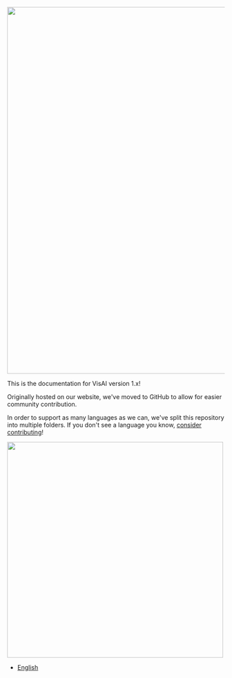 <img src="https://github.com/Official-VisAI/v1-documentation/blob/main/en/src/Images/Framework/General/An%20Overview.png" width=850></img>

This is the documentation for VisAI version 1.x!

Originally hosted on our website, we've moved to GitHub to allow for easier community contribution. 

In order to support as many languages as we can, we've split this repository into multiple folders. If you don't see a language you know, [consider contributing](https://github.com/Official-VisAI/v1-documentation/blob/main/CONTRIBUTION_GUIDE)!

<img src="https://github.com/Official-VisAI/v1-documentation/blob/main/en/src/Images/Framework/General/Languages.png" width=500></img>
* [English](https://github.com/Official-VisAI/v1-documentation/blob/main/en/README.md)

